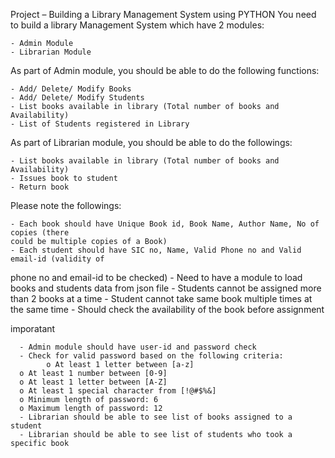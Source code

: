 Project – Building a Library Management System using PYTHON
You need to build a library Management System which have 2 modules:

    - Admin Module
    - Librarian Module
As part of Admin module, you should be able to do the following functions:

    - Add/ Delete/ Modify Books
    - Add/ Delete/ Modify Students
    - List books available in library (Total number of books and Availability)
    - List of Students registered in Library
As part of Librarian module, you should be able to do the followings:

    - List books available in library (Total number of books and Availability)
    - Issues book to student
    - Return book
Please note the followings:

    - Each book should have Unique Book id, Book Name, Author Name, No of copies (there 
    could be multiple copies of a Book)
    - Each student should have SIC no, Name, Valid Phone no and Valid email-id (validity of 
phone no and email-id to be checked)
    - Need to have a module to load books and students data from json file
    - Students cannot be assigned more than 2 books at a time
    - Student cannot take same book multiple times at the same time
    - Should check the availability of the book before assignment

imporatant

      - Admin module should have user-id and password check
      - Check for valid password based on the following criteria:
            o At least 1 letter between [a-z]
      o At least 1 number between [0-9]
      o At least 1 letter between [A-Z]
      o At least 1 special character from [!@#$%&]
      o Minimum length of password: 6
      o Maximum length of password: 12
      - Librarian should be able to see list of books assigned to a student
      - Librarian should be able to see list of students who took a specific book
